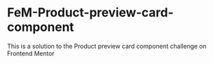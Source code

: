 # FeM-Product-preview-card-component
This is a solution to the Product preview card component challenge on Frontend Mentor
